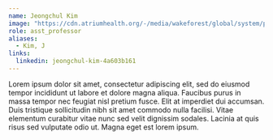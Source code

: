 ```yaml
---
name: Jeongchul Kim
image: "https://cdn.atriumhealth.org/-/media/wakeforest/global/system/person-images/j/jeongchul-kim.jpg"
role: asst_professor
aliases:
  - Kim, J
links:
  linkedin: jeongchul-kim-4a603b161
---
```


Lorem ipsum dolor sit amet, consectetur adipiscing elit, sed do eiusmod tempor incididunt ut labore et dolore magna aliqua.
Faucibus purus in massa tempor nec feugiat nisl pretium fusce.
Elit at imperdiet dui accumsan.
Duis tristique sollicitudin nibh sit amet commodo nulla facilisi.
Vitae elementum curabitur vitae nunc sed velit dignissim sodales.
Lacinia at quis risus sed vulputate odio ut.
Magna eget est lorem ipsum.
